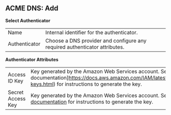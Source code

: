 ## ACME DNS: Add

**Select Authenticator**

| | |
|-|-|
| Name | Internal identifier for the authenticator. |
| Authenticator | Choose a DNS provider and configure any required authenticator attributes. |

**Authenticator Attributes**

| | |
|-|-|
| Access ID Key | Key generated by the Amazon Web Services account. See the [AWS Access Key documentation]https://docs.aws.amazon.com/IAM/latest/UserGuide/id_credentials_access-keys.html) for instructions to generate the key. |
| Secret Access Key | Key generated by the Amazon Web Services account. See the [AWS Access Key documentation](https://docs.aws.amazon.com/IAM/latest/UserGuide/id_credentials_access-keys.html) for instructions to generate the key. |